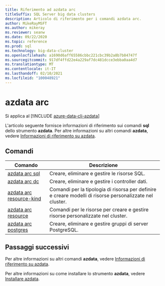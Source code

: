 ```yaml
---
title: Riferimento ad azdata arc
titleSuffix: SQL Server big data clusters
description: Articolo di riferimento per i comandi azdata arc.
author: MikeRayMSFT
ms.author: mikeray
ms.reviewer: seanw
ms.date: 09/22/2020
ms.topic: reference
ms.prod: sql
ms.technology: big-data-cluster
ms.openlocfilehash: a1690d6aff65586cbbc221cbc39b2a8b7b84747f
ms.sourcegitcommit: 917df4ffd22e4a229af7dc481dcce3ebba0aa4d7
ms.translationtype: MT
ms.contentlocale: it-IT
ms.lasthandoff: 02/10/2021
ms.locfileid: "100048921"
---
```

# <a name="azdata-arc"></a>azdata arc

Si applica al [!INCLUDE [azure-data-cli-azdata](../../includes/azure-data-cli-azdata.md)]

L'articolo seguente fornisce informazioni di riferimento sui comandi **sql** dello strumento **azdata**. Per altre informazioni su altri comandi **azdata**, vedere [Informazioni di riferimento su azdata](reference-azdata.md).

## <a name="commands"></a>Comandi

|Comando|Descrizione|
| --- | --- |
[azdata arc sql](reference-azdata-arc-sql.md) | Creare, eliminare e gestire le risorse SQL.
[azdata arc dc](reference-azdata-arc-dc.md) | Creare, eliminare e gestire i controller dati.
[azdata arc resource-kind](reference-azdata-arc-resource-kind.md) | Comandi per la tipologia di risorsa per definire e creare modelli di risorse personalizzate nel cluster.
[azdata arc resource](reference-azdata-arc-resource.md) | Comandi per le risorse per creare e gestire risorse personalizzate nel cluster.
[azdata arc postgres](reference-azdata-arc-postgres.md) | Creare, eliminare e gestire gruppi di server PostgreSQL.

## <a name="next-steps"></a>Passaggi successivi

Per altre informazioni su altri comandi **azdata**, vedere [Informazioni di riferimento su azdata](reference-azdata.md). 

Per altre informazioni su come installare lo strumento **azdata**, vedere [Installare azdata](..\install\deploy-install-azdata.md).

